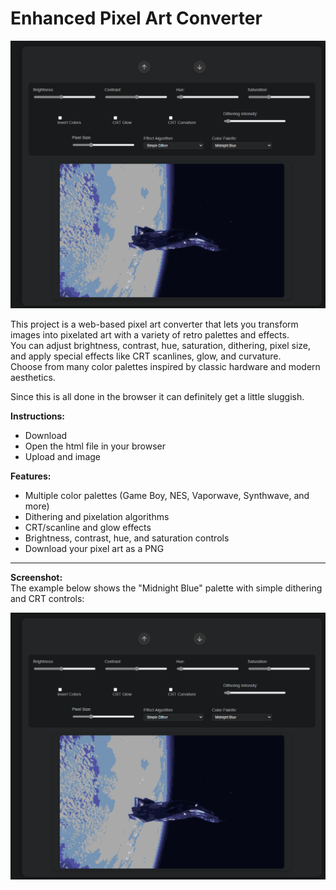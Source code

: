 # Enhanced Pixel Art Converter

![Pixel Art Converter Screenshot](./image.png)

This project is a web-based pixel art converter that lets you transform images into pixelated art with a variety of retro palettes and effects.  
You can adjust brightness, contrast, hue, saturation, dithering, pixel size, and apply special effects like CRT scanlines, glow, and curvature.  
Choose from many color palettes inspired by classic hardware and modern aesthetics.

Since this is all done in the browser it can definitely get a little sluggish.

**Instructions:**
- Download
- Open the html file in your browser
- Upload and image

**Features:**
- Multiple color palettes (Game Boy, NES, Vaporwave, Synthwave, and more)
- Dithering and pixelation algorithms
- CRT/scanline and glow effects
- Brightness, contrast, hue, and saturation controls
- Download your pixel art as a PNG

---
**Screenshot:**  
The example below shows the "Midnight Blue" palette with simple dithering and CRT controls:

![Pixel Art Example](./image.png)
